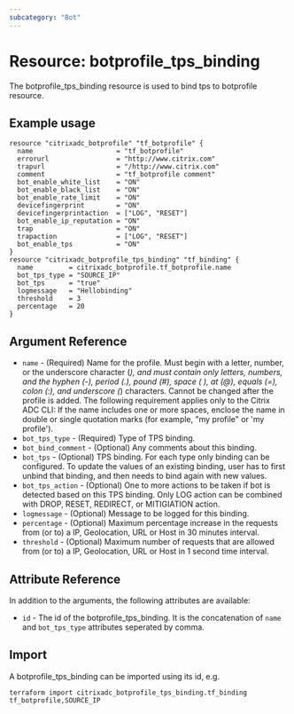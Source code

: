 ```yaml
---
subcategory: "Bot"
---
```


# Resource: botprofile_tps_binding

The botprofile_tps_binding resource is used to bind tps to botprofile resource.


## Example usage

```hcl
resource "citrixadc_botprofile" "tf_botprofile" {
  name                     = "tf_botprofile"
  errorurl                 = "http://www.citrix.com"
  trapurl                  = "/http://www.citrix.com"
  comment                  = "tf_botprofile comment"
  bot_enable_white_list    = "ON"
  bot_enable_black_list    = "ON"
  bot_enable_rate_limit    = "ON"
  devicefingerprint        = "ON"
  devicefingerprintaction  = ["LOG", "RESET"]
  bot_enable_ip_reputation = "ON"
  trap                     = "ON"
  trapaction               = ["LOG", "RESET"]
  bot_enable_tps           = "ON"
}
resource "citrixadc_botprofile_tps_binding" "tf_binding" {
  name         = citrixadc_botprofile.tf_botprofile.name
  bot_tps_type = "SOURCE_IP"
  bot_tps      = "true"
  logmessage   = "Hellobinding"
  threshold    = 3
  percentage   = 20
}
```


## Argument Reference

* `name` - (Required) Name for the profile. Must begin with a letter, number, or the underscore character (_), and must contain only letters, numbers, and the hyphen (-), period (.), pound (#), space ( ), at (@), equals (=), colon (:), and underscore (_) characters. Cannot be changed after the profile is added.  The following requirement applies only to the Citrix ADC CLI: If the name includes one or more spaces, enclose the name in double or single quotation marks (for example, "my profile" or 'my profile').
* `bot_tps_type` - (Required) Type of TPS binding.
* `bot_bind_comment` - (Optional) Any comments about this binding.
* `bot_tps` - (Optional) TPS binding. For each type only binding can be configured. To  update the values of an existing binding, user has to first unbind that binding, and then needs to bind again with new values.
* `bot_tps_action` - (Optional) One to more actions to be taken if bot is detected based on this TPS binding. Only LOG action can be combined with DROP, RESET, REDIRECT, or MITIGIATION action.
* `logmessage` - (Optional) Message to be logged for this binding.
* `percentage` - (Optional) Maximum percentage increase in the requests from (or to) a IP, Geolocation, URL or Host in 30 minutes interval.
* `threshold` - (Optional) Maximum number of requests that are allowed from (or to) a IP, Geolocation, URL or Host in 1 second time interval.


## Attribute Reference

In addition to the arguments, the following attributes are available:

* `id` - The id of the botprofile_tps_binding. It is the concatenation of `name` and `bot_tps_type` attributes seperated by comma.


## Import

A botprofile_tps_binding can be imported using its id, e.g.

```shell
terraform import citrixadc_botprofile_tps_binding.tf_binding tf_botprofile,SOURCE_IP
```
